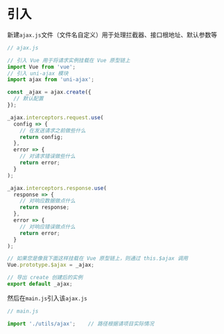 # 引入

新建`ajax.js`文件（文件名自定义）用于处理拦截器、接口根地址、默认参数等

```JavaScript
// ajax.js

// 引入 Vue 用于将请求实例挂载在 Vue 原型链上
import Vue from 'vue';
// 引入 uni-ajax 模块
import ajax from 'uni-ajax';

const _ajax = ajax.create({
  // 默认配置
});

_ajax.interceptors.request.use(
  config => {
    // 在发送请求之前做些什么
    return config;
  },
  error => {
    // 对请求错误做些什么
    return error;
  }
);

_ajax.interceptors.response.use(
  response => {
    // 对响应数据做点什么
    return response;
  },
  error => {
    // 对响应错误做点什么
    return error;
  }
);

// 如果您是像我下面这样挂载在 Vue 原型链上，则通过 this.$ajax 调用
Vue.prototype.$ajax = _ajax;

// 导出 create 创建后的实例
export default _ajax;
```

然后在`main.js`引入该`ajax.js`

```JavaScript
// main.js

import './utils/ajax';    // 路径根据请项目实际情况
```
